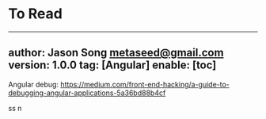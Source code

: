 # To Read
---
author: Jason Song <metaseed@gmail.com>
version: 1.0.0
tag: [Angular]
enable: [toc]
---
Angular debug:
https://medium.com/front-end-hacking/a-guide-to-debugging-angular-applications-5a36bd88b4cf

ss n
